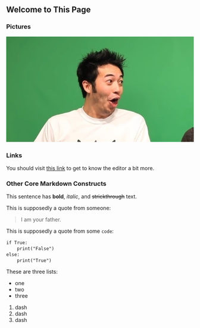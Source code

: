 ## Welcome to This Page

### Pictures

![Nice](poggers.jpg)

### Links

You should visit [this link](https://kevinc0229.github.io/) to get to know the editor a bit more.

### Other Core Markdown Constructs

This sentence has **bold**, _italic_, and ~~strickthrough~~ text.

This is supposedly a quote from someone:

> I am your father.

This is supposedly a quote from some `code`:

```
if True:
    print("False")
else:
    print("True")
```

These are three lists:

- one
- two
- three

1. dash
2. dash
3. dash

